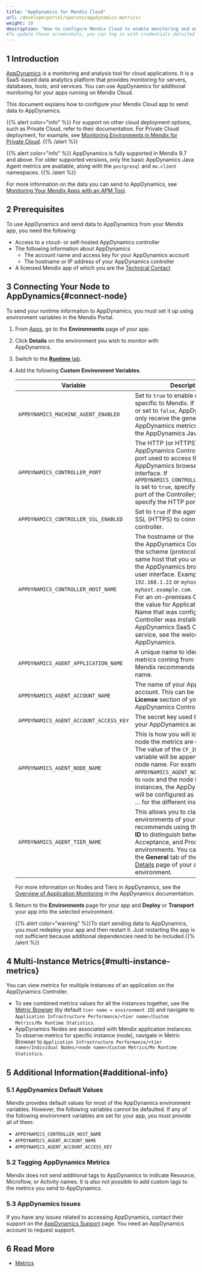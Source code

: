 ```yaml
---
title: "AppDynamics for Mendix Cloud"
url: /developerportal/operate/appdynamics-metrics/
weight: 10
description: "How to configure Mendix Cloud to enable monitoring and analysis with AppDynamics."
#To update these screenshots, you can log in with credentials detailed in How to Update Screenshots Using Team Apps.
---
```


## 1 Introduction

[AppDynamics](https://www.appdynamics.com/) is a monitoring and analysis tool for cloud applications. It is a SaaS-based data analytics platform that provides monitoring for servers, databases, tools, and services. You can use AppDynamics for additional monitoring for your apps running on Mendix Cloud.

This document explains how to configure your Mendix Cloud app to send data to AppDynamics.

{{% alert color="info" %}}
For support on other cloud deployment options, such as Private Cloud, refer to their documentation. For Private Cloud deployment, for example, see [Monitoring Environments in Mendix for Private Cloud](/developerportal/deploy/private-cloud-monitor/).
{{% /alert %}}

{{% alert color="info" %}}
AppDynamics is fully supported in Mendix 9.7 and above. For older supported versions, only the basic AppDynamics Java Agent metrics are available, along with the `postgresql` and `mx.client` namespaces.
{{% /alert %}}

For more information on the data you can send to AppDynamics, see [Monitoring Your Mendix Apps with an APM Tool](/developerportal/operate/monitoring-with-apm/).

## 2 Prerequisites

To use AppDynamics and send data to AppDynamics from your Mendix app, you need the following:

* Access to a cloud- or self-hosted AppDynamics controller
* The following information about AppDynamics
    * The account name and access key for your AppDynamics account
    * The hostname or IP address of your AppDynamics controller
* A licensed Mendix app of which you are the [Technical Contact](/developerportal/general/app-roles/#technical-contact)

## 3 Connecting Your Node to AppDynamics{#connect-node}

To send your runtime information to AppDynamics, you must set it up using environment variables in the Mendix Portal.

1. From [Apps](https://sprintr.home.mendix.com), go to the **Environments** page of your app.
1. Click **Details** on the environment you wish to monitor with AppDynamics. 
1. Switch to the [**Runtime** tab](/developerportal/deploy/environments-details/#runtime-tab).
1. Add the following **Custom Environment Variables**.

    | Variable | Description | Default |
    | -------- | ----------- | ------- |
    | `APPDYNAMICS_MACHINE_AGENT_ENABLED` | Set to `true` to enable metrics specific to Mendix. If this is not set, or set to `false`, AppDynamics will only receive the general AppDynamics metrics provided by the AppDynamics Java Agent. | `false` |
    | `APPDYNAMICS_CONTROLLER_PORT` | The HTTP (or HTTPS) port of the AppDynamics Controller. This is the port used to access the AppDynamics browser-based user interface. If `APPDYNAMICS_CONTROLLER_SSL_ENABLED` is set to `true`, specify the HTTPS port of the Controller; otherwise, specify the HTTP port. | `443` |
    | `APPDYNAMICS_CONTROLLER_SSL_ENABLED` | Set to `true` if the agent should use SSL (HTTPS) to connect to the controller. | `true` |
    | `APPDYNAMICS_CONTROLLER_HOST_NAME` |  The hostname or the IP address of the AppDynamics Controller without the scheme (protocol). This is the same host that you use to access the AppDynamics browser-based user interface. Example values are `192.168.1.22` or `myhost` or `myhost.example.com`.<br>For an on-premises Controller, use the value for Application Server Host Name that was configured when the Controller was installed. For the AppDynamics SaaS Controller service, see the welcome email from AppDynamics. | |
    | `APPDYNAMICS_AGENT_APPLICATION_NAME` | A unique name to identify all the metrics coming from your app. Mendix recommends using the app name. | |
    | `APPDYNAMICS_AGENT_ACCOUNT_NAME` | The name of your AppDynamics account. This can be found in the **License** section of your AppDynamics Controller dashboard. | |
    | `APPDYNAMICS_AGENT_ACCOUNT_ACCESS_KEY` | The secret key used to authenticate your AppDynamics account. | |
    | `APPDYNAMICS_AGENT_NODE_NAME` | This is how you will identify which node the metrics are coming from. The value of the `CF_INSTANCE_ID` variable will be appended to the node name. For example, if `APPDYNAMICS_AGENT_NODE_NAME` is set to `node` and the node has multiple instances, the AppDynamics agent will be configured as `node-0`, `node-1`, … for the different instances. | `"node"` |
    | `APPDYNAMICS_AGENT_TIER_NAME` | This allows you to classify different environments of your app. Mendix recommends using the **Environment ID** to distinguish between Test, Acceptance, and Production environments. You can find this on the **General** tab of the [Environment Details](/developerportal/deploy/environments-details/) page of your app environment. | Environment ID of the app |

    For more information on Nodes and Tiers in AppDynamics, see the [Overview of Application Monitoring](https://docs.appdynamics.com/appd/22.x/22.1/en/application-monitoring/overview-of-application-monitoring) in the AppDynamics documentation.

1. Return to the **Environments** page for your app and **Deploy** or **Transport** your app into the selected environment.

    {{% alert color="warning" %}}To start sending data to AppDynamics, you must redeploy your app and then restart it. Just restarting the app is not sufficient because additional dependencies need to be included.{{% /alert %}}

## 4 Multi-Instance Metrics{#multi-instance-metrics}

You can view metrics for multiple instances of an application on the AppDynamics Controller.

* To see combined metrics values for all the instances together, use the [Metric Browser](https://docs.appdynamics.com/appd/22.x/latest/en/appdynamics-essentials/metrics-and-graphs/metric-browser) (by default `tier name = environment ID`) and navigate to `Application Infrastructure Performance/<tier name>/Custom Metrics/Mx Runtime Statistics`.
* AppDynamics Nodes are associated with Mendix application instances. To observe metrics for specific instance (node), navigate in Metric Browser to `Application Infrastructure Performance/<tier name>/Individual Nodes/<node name>/Custom Metrics/Mx Runtime Statistics`.

## 5 Additional Information{#additional-info}

### 5.1 AppDynamics Default Values

Mendix provides default values for most of the AppDynamics environment variables. However, the following variables cannot be defaulted. If any of the following environment variables are set for your app, you must provide all of them:

* `APPDYNAMICS_CONTROLLER_HOST_NAME`
* `APPDYNAMICS_AGENT_ACCOUNT_NAME`
* `APPDYNAMICS_AGENT_ACCOUNT_ACCESS_KEY`

### 5.2 Tagging AppDynamics Metrics

Mendix does not send additional tags to AppDynamics to indicate Resource, Microflow, or Activity names. It is also not possible to add custom tags to the metrics you send to AppDynamics.

### 5.3 AppDynamics Issues

If you have any issues related to accessing AppDynamics, contact their support on the [AppDynamics Support](https://help.appdynamics.com/hc/en-us/requests/) page. You need an AppDynamics account to request support.

## 6 Read More

* [Metrics](/developerportal/operate/metrics/)
